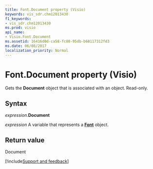 ```yaml
---
title: Font.Document property (Visio)
keywords: vis_sdr.chm12013430
f1_keywords:
- vis_sdr.chm12013430
ms.prod: visio
api_name:
- Visio.Font.Document
ms.assetid: 16416d0d-ca58-fc80-95db-b68117312fd3
ms.date: 06/08/2017
localization_priority: Normal
---
```



# Font.Document property (Visio)

Gets the  **Document** object that is associated with an object. Read-only.


## Syntax

_expression_.**Document**

_expression_ A variable that represents a **[Font](Visio.Font.md)** object.


## Return value

Document

[!include[Support and feedback](~/includes/feedback-boilerplate.md)]